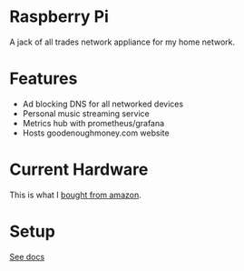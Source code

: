 # Raspberry Pi

A jack of all trades network appliance for my home network.

# Features

* Ad blocking DNS for all networked devices
* Personal music streaming service
* Metrics hub with prometheus/grafana
* Hosts goodenoughmoney.com website

# Current Hardware

This is what I [bought from amazon][amazon].

[amazon]: https://www.amazon.de/dp/B07BNPZVR7

# Setup

[See docs](docs/)

